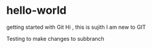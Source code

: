 # hello-world
getting started with Git
Hi , this is sujith
I am new to GIT

Testing to make changes to subbranch
